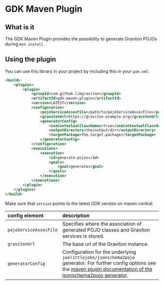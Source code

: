 # GDK Maven Plugin

## What is it
The GDK Maven Plugin provides the possibility to generate Graviton POJOs during `mvn install`.

## Using the plugin
You can use this library in your project by including this in your `pom.xml`:

```xml
<build>
	<plugins>
		<plugin>
			<groupId>com.github.libgraviton</groupId>
			<artifactId>gdk-maven-plugin</artifactId>
			<version>LATEST</version>
			<configuration>
				<pojoServiceAssocFile>/path/to/pojoServiceAssocFile</pojoServiceAssocFile>
				<gravitonUrl>https://graviton.example.org</gravitonUrl>
				<generatorConfig>
					<useContextualClassNames>true</useContextualClassNames>
					<outputDirectory>the/output/dir</outputDirectory>
					<targetPackage>the.target.package</targetPackage>
				</generatorConfig>
			</configuration>
			<executions>
				<execution>
					<id>generate-pojos</id>
					<goals>
						<goal>generate</goal>
					</goals>
				</execution>
			</executions>
		</plugin>
	</plugins>
</build>
```

Make sure that `version` points to the latest GDK version on maven central.

| config element         | description                                                                                                                                                                                                                                                           |
|:-----------------------|:----------------------------------------------------------------------------------------------------------------------------------------------------------------------------------------------------------------------------------------------------------------------|
| `pojoServiceAssocFile` | Specifies where the association of generated POJO classes and Graviton services is stored.                                                                                                                                                                            |
| `gravitonUrl`          | The base url of the Graviton instance.                                                                                                                                                                                                                                |
| `generatorConfig`      | Configuration for the underlying `joelittlejohn/jsonschema2pojo` generator. For further config options see the [maven plugin documentation of the jsonschema2pojo generator](https://github.com/joelittlejohn/jsonschema2pojo/wiki/Getting-Started#the-maven-plugin). |
